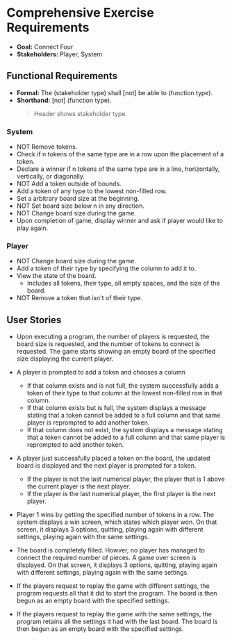 # Comprehensive Exercise Requirements

* **Goal:** Connect Four
* **Stakeholders:** Player, System

## Functional Requirements

* **Formal:** The (stakeholder type) shall [not] be able to (function type).
* **Shorthand:** [not]  (function type).
  > Header shows stakeholder type.

### System

* NOT Remove tokens.
* Check if n tokens of the same type are in a row upon the placement of a token.
* Declare a winner if n tokens of the same type are in a line, horizontally, vertically, or diagonally.
* NOT Add a token outside of bounds.
* Add a token of any type to the lowest non-filled row.
* Set a arbitrary board size at the beginning.
* NOT Set board size below n in any direction.
* NOT Change board size during the game.
* Upon completion of game, display winner and ask if player would like to play again.

### Player

* NOT Change board size during the game.
* Add a token of their type by specifying the column to add it to.
* View the state of the board.
  * Includes all tokens, their type, all empty spaces, and the size of the board.
* NOT Remove a token that isn't of their type.

## User Stories

* Upon executing a program, the number of players is requested, the board size is requested, and the number of tokens to connect is requested. The game starts showing an empty board of the specified size displaying the current player.

* A player is prompted to add a token and chooses a column
  * If that column exists and is not full, the system successfully adds a token of their type to that column at the lowest non-filled row in that column.
  * If that column exists but is full, the system displays a message stating that a token cannot be added to a full column and that same player is reprompted to add another token.
  * If that column does not exist, the system displays a message stating that a token cannot be added to a full column and that same player is reprompted to add another token.

* A player just successfully placed a token on the board, the updated board is displayed and the next player is prompted for a token.
  * If the player is not the last numerical player, the player that is 1 above the current player is the next player.
  * If the player is the last numerical player, the first player is the next player.

* Player 1 wins by getting the specified number of tokens in a row. The system displays a win screen, which states which player won. On that screen, it displays 3 options, quitting, playing again with different settings, playing again with the same settings.
* The board is completely filled. Howver, no player has managed to connect the required number of pieces. A game over screen is displayed. On that screen, it displays 3 options, quitting, playing again with different settings, playing again with the same settings.

* If the players request to replay the game with different settings, the program requests all that it did to start the program. The board is then begun as an empty board with the specified settings.
* If the players request to replay the game with the same settings, the program retains all the settings it had with the last board. The board is then begun as an empty board with the specified settings.
